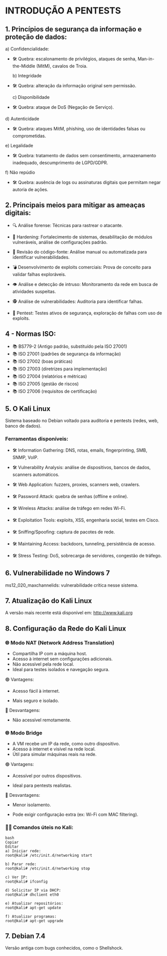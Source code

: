 # INTRODUÇÃO A PENTESTS

## 1. Princípios de segurança da informação e proteção de dados:

  a) Confidencialidade:
- 🛠️ Quebra: escalonamento de privilégios, ataques de senha, Man-in-the-Middle (MitM), cavalos de Troia.

  b) Integridade
- 🛠️ Quebra: alteração da informação original sem permissão.

  c) Disponibilidade
- 🛠️ Quebra: ataque de DoS (Negação de Serviço).

d) Autenticidade
- 🛠️ Quebra: ataques MitM, phishing, uso de identidades falsas ou comprometidas.

e) Legalidade
- 🛠️ Quebra: tratamento de dados sem consentimento, armazenamento inadequado, descumprimento de LGPD/GDPR.

f) Não repúdio
- 🛠️ Quebra: ausência de logs ou assinaturas digitais que permitam negar autoria de ações.

## 2. Principais meios para mitigar as ameaças digitais:

- 🔍 Análise forense: Técnicas para rastrear o atacante.

- 🔐 Hardening: Fortalecimento de sistemas, desabilitação de módulos vulneráveis, análise de configurações padrão.

- 🧾 Revisão do código-fonte: Análise manual ou automatizada para identificar vulnerabilidades.

- 💣 Desenvolvimento de exploits comerciais: Prova de conceito para validar falhas exploráveis.

- 👁️ Análise e detecção de intruso: Monitoramento da rede em busca de atividades suspeitas.

- 🕵️ Análise de vulnerabilidades: Auditoria para identificar falhas.

- 🧪 Pentest: Testes ativos de segurança, exploração de falhas com uso de exploits.

## 4 - Normas ISO:

- 📚 BS779-2 (Antigo padrão, substituído pela ISO 27001)
- 📚 ISO 27001 (padrões de segurança da informação)
- 📚 ISO 27002 (boas práticas)
- 📚 ISO 27003 (diretrizes para implementação)
- 📚 ISO 27004 (relatórios e métricas)
- 📚 ISO 27005 (gestão de riscos)
- 📚 ISO 27006 (requisitos de certificação)

## 5. O Kali Linux

Sistema baseado no Debian voltado para auditoria e pentests (redes, web, banco de dados).

### Ferramentas disponíveis:

- 🛠️  Information Gathering: DNS, rotas, emails, fingerprinting, SMB, SNMP, VoIP.

- 🛠️ Vulnerability Analysis: análise de dispositivos, bancos de dados, scanners automáticos.

- 🛠️ Web Application: fuzzers, proxies, scanners web, crawlers.

- 🛠️  Password Attack: quebra de senhas (offline e online).

- 🛠️ Wireless Attacks: análise de tráfego em redes Wi-Fi.

- 🛠️ Exploitation Tools: exploits, XSS, engenharia social, testes em Cisco.

- 🛠️ Sniffing/Spoofing: captura de pacotes de rede.

- 🛠️ Maintaining Access: backdoors, tunneling, persistência de acesso.

- 🛠️ Stress Testing: DoS, sobrecarga de servidores, congestão de tráfego.

## 6. Vulnerabilidade no Windows 7
ms12_020_maxchannelids: vulnerabilidade crítica nesse sistema.

## 7. Atualização do Kali Linux
A versão mais recente está disponível em: http://www.kali.org

## 8. Configuração da Rede do Kali Linux

### 🌐 Modo NAT (Network Address Translation)
- Compartilha IP com a máquina host.
- Acesso à internet sem configurações adicionais.
- Não acessível pela rede local.
- Ideal para testes isolados e navegação segura.

🟢 Vantagens:

- Acesso fácil à internet.

- Mais seguro e isolado.

🔴 Desvantagens:

- Não acessível remotamente.

### 🌐 Modo Bridge
- A VM recebe um IP da rede, como outro dispositivo.
- Acesso à internet e visível na rede local.
- Útil para simular máquinas reais na rede.

🟢 Vantagens:

- Acessível por outros dispositivos.

- Ideal para pentests realistas.

🔴 Desvantagens:

- Menor isolamento.

- Pode exigir configuração extra (ex: Wi-Fi com MAC filtering).

### 🧑‍💻 Comandos úteis no Kali:
```
bash
Copiar
Editar
a) Iniciar rede:
root@kali# /etc/init.d/networking start

b) Parar rede:
root@kali# /etc/init.d/networking stop

c) Ver IP:
root@kali# ifconfig

d) Solicitar IP via DHCP:
root@kali# dhclient eth0

e) Atualizar repositórios:
root@kali# apt-get update

f) Atualizar programas:
root@kali# apt-get upgrade
```

## 7. Debian 7.4
Versão antiga com bugs conhecidos, como o Shellshock.

